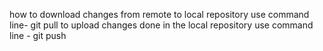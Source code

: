 how to download changes from remote to local repository
use command line- git pull
to upload changes done in the local repository 
use command line - git push

